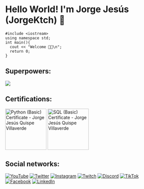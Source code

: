 # Hello World! I'm Jorge Jesús (JorgeKtch) 👋
```
#include <iostream>
using namespace std;
int main(){
  cout << "Welcome 🖖🏻\n";
  return 0;
}
```

## Superpowers:
![](https://github-readme-stats.vercel.app/api/top-langs/?username=JorgeKtch&layout=compact)

## Certifications:
<a href="https://www.hackerrank.com/certificates/b3c31da9484e"><img src="https://hrcdn.net/fcore/assets/generated-badges/python_level_3_stars_5_others-048f6058f9.png" height=130 alt="Python (Basic) Certificate - Jorge Jesús Quispe Villaverde"></a>
<a href="https://www.hackerrank.com/certificates/a58d89c7f22e"><img src="https://hrcdn.net/fcore/assets/generated-badges/sql_level_3_stars_5_others-eb9818e321.png" height=130 alt="SQL (Basic) Certificate - Jorge Jesús Quispe Villaverde"></a>

## Social networks:

[![YouTube](https://img.shields.io/badge/YouTube-Jorge_Ktch-FF0000?style=for-the-badge&logo=youtube&logoColor=white&labelColor=101010)](https://youtube.com/@jorgektch)
[![Twitter](https://img.shields.io/badge/Twitter-@JorgeKtch-1DA1F2?style=for-the-badge&logo=twitter&logoColor=white&labelColor=101010)](https://twitter.com/jorgektch)
[![Instagram](https://img.shields.io/badge/Instagram-@JorgeKtch-E4405F?style=for-the-badge&logo=instagram&logoColor=white&labelColor=101010)](https://instagram.com/jorgektch)
[![Twitch](https://img.shields.io/badge/Twitch-JorgeKtch-9146FF?style=for-the-badge&logo=twitch&logoColor=white&labelColor=101010)](https://twitch.tv/jorgektch)
[![Discord](https://img.shields.io/badge/Discord-JorgeKtch-5865F2?style=for-the-badge&logo=discord&logoColor=white&labelColor=101010)](https://discord.gg/bNf9MrN2)
[![TikTok](https://img.shields.io/badge/TikTok-@JorgeKtch-69C9D0?style=for-the-badge&logo=tiktok&logoColor=white&labelColor=101010)](https://tiktok.com/@jorgektch)
[![Facebook](https://img.shields.io/badge/Facebook-@JorgeKtch-1877F2?style=for-the-badge&logo=facebook&logoColor=white&labelColor=101010)](https://facebook.com/jorgektch)
[![LinkedIn](https://img.shields.io/badge/LinkedIn-Jorge_Jesús-0077B5?style=for-the-badge&logo=linkedin&logoColor=white&labelColor=101010)](https://www.linkedin.com/in/jorgejesusquispevillaverde)
